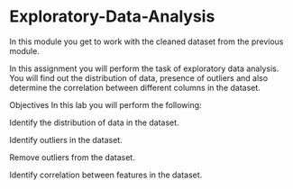 # Exploratory-Data-Analysis

In this module you get to work with the cleaned dataset from the previous module.

In this assignment you will perform the task of exploratory data analysis. You will find out the distribution of data, presence of outliers and also determine the correlation between different columns in the dataset.

Objectives
In this lab you will perform the following:

Identify the distribution of data in the dataset.

Identify outliers in the dataset.

Remove outliers from the dataset.

Identify correlation between features in the dataset.
